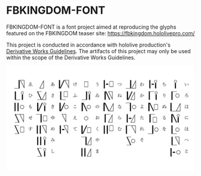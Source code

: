 # FBKINGDOM-FONT

FBKINGDOM-FONT is a font project aimed at reproducing the glyphs featured on the FBKINGDOM teaser site: https://fbkingdom.hololivepro.com/

This project is conducted in accordance with hololive production's [Derivative Works Guidelines](https://hololivepro.com/en/terms/). The artifacts of this project may only be used within the scope of the Derivative Works Guidelines.

![sample](https://raw.githubusercontent.com/kbinani/FBKINGDOM-FONT/main/sample.png)
